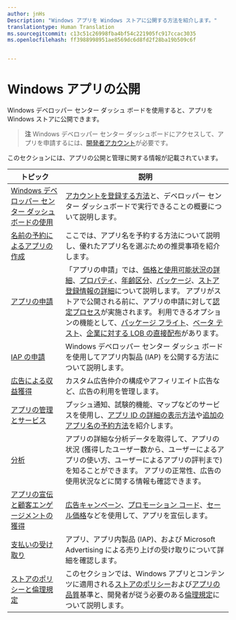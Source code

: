 ```yaml
---
author: jnHs
Description: "Windows アプリを Windows ストアに公開する方法を紹介します。"
translationtype: Human Translation
ms.sourcegitcommit: c13c51c26998fba4bf54c221905fc917ccac3035
ms.openlocfilehash: ff3988998951ae8569dc6d8fd2f28ba19b509c6f


---
```


# Windows アプリの公開

Windows デベロッパー センター ダッシュ ボードを使用すると、アプリを Windows ストアに公開できます。 

> **注** Windows デベロッパー センター ダッシュボードにアクセスして、アプリを申請するには、[開発者アカウント](http://go.microsoft.com/fwlink/p/?LinkId=615100)が必要です。

このセクションには、アプリの公開と管理に関する情報が記載されています。

| **トピック** | **説明** |
|-----------|-----------------|
| [Windows デベロッパー センター ダッシュボードの使用](using-the-windows-dev-center-dashboard.md) | [アカウントを登録する方法](opening-a-developer-account.md)と、デベロッパー センター ダッシュボードで実行できることの概要について説明します。 |
| [名前の予約によるアプリの作成](create-your-app-by-reserving-a-name.md) | ここでは、アプリ名を予約する方法について説明し、優れたアプリ名を選ぶための推奨事項を紹介します。 |
| [アプリの申請](app-submissions.md) | 「アプリの申請」では、[価格と使用可能状況の詳細](set-app-pricing-and-availability.md)、[プロパティ](enter-app-properties.md)、[年齢区分](age-ratings.md)、[パッケージ](upload-app-packages.md)、[ストア登録情報の詳細](create-app-descriptions.md)について説明します。 アプリがストアで公開される前に、アプリの申請に対して[認定プロセス](the-app-certification-process.md)が実施されます。 利用できるオプションの機能として、[パッケージ フライト](package-flights.md)、[ベータ テスト](beta-testing-and-targeted-distribution.md)、[企業に対する LOB の直接配布](distribute-lob-apps-to-enterprises.md)があります。 |
| [IAP の申請](iap-submissions.md) | Windows デベロッパー センター ダッシュ ボードを使用してアプリ内製品 (IAP) を公開する方法について説明します。 |
| [広告による収益獲得](monetize-with-ads.md) | カスタム広告仲介の構成やアフィリエイト広告など、広告の利用を管理します。 |
| [アプリの管理とサービス](app-management-and-services.md) | プッシュ通知、試験的機能、マップなどのサービスを使用し、[アプリ ID の詳細の表示方法](view-app-identity-details.md)や[追加のアプリ名の予約方法](manage-app-names.md)を紹介します。 |
| [分析](analytics.md) | アプリの詳細な分析データを取得して、アプリの状況 (獲得したユーザー数から、ユーザーによるアプリの使い方、ユーザーによるアプリの評判まで) を知ることができます。 アプリの正常性、広告の使用状況などに関する情報も確認できます。 |
| [アプリの宣伝と顧客エンゲージメントの獲得](app-promotion-and-customer-engagement.md) | [広告キャンペーン](create-an-ad-campaign-for-your-app.md)、[プロモーション コード](generate-promotional-codes.md)、[セール価格](put-apps-and-iaps-on-sale.md)などを使用して、アプリを宣伝します。 
| [支払いの受け取り](getting-paid-apps.md) | アプリ、アプリ内製品 (IAP)、および Microsoft Advertising による売り上げの受け取りについて詳細を確認します。 |
| [ストアのポリシーと倫理規定](https://msdn.microsoft.com/library/windows/apps/dn764939.aspx) | このセクションでは、Windows アプリとコンテンツに適用される[ストアのポリシー](https://msdn.microsoft.com/library/windows/apps/dn764944.aspx)および[アプリの品質](https://msdn.microsoft.com/library/windows/apps/mt652261.aspx)基準と、開発者が従う必要のある[倫理規定](https://msdn.microsoft.com/library/windows/apps/dn764941.aspx)について説明します。 |
 



<!--HONumber=Jun16_HO4-->


